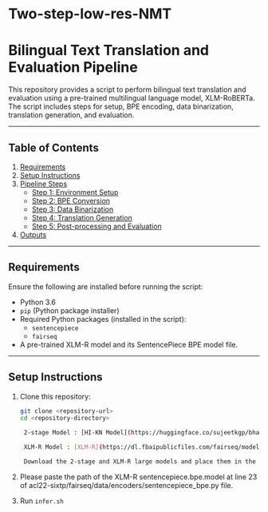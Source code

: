 # Two-step-low-res-NMT

# Bilingual Text Translation and Evaluation Pipeline

This repository provides a script to perform bilingual text translation and evaluation using a pre-trained multilingual language model, XLM-RoBERTa. The script includes steps for setup, BPE encoding, data binarization, translation generation, and evaluation.

---

## Table of Contents
1. [Requirements](#requirements)
2. [Setup Instructions](#setup-instructions)
3. [Pipeline Steps](#pipeline-steps)
    - [Step 1: Environment Setup](#step-1-environment-setup)
    - [Step 2: BPE Conversion](#step-2-bpe-conversion)
    - [Step 3: Data Binarization](#step-3-data-binarization)
    - [Step 4: Translation Generation](#step-4-translation-generation)
    - [Step 5: Post-processing and Evaluation](#step-5-post-processing-and-evaluation)
4. [Outputs](#outputs)

---

## Requirements

Ensure the following are installed before running the script:

- Python 3.6
- `pip` (Python package installer)
- Required Python packages (installed in the script):
  - `sentencepiece`
  - `fairseq`
- A pre-trained XLM-R model and its SentencePiece BPE model file.

---

## Setup Instructions

1. Clone this repository:
   ```bash
   git clone <repository-url>
   cd <repository-directory>

    2-stage Model : [HI-KN Model](https://huggingface.co/sujeetkgp/bhasini_hi-kn-model)

    XLM-R Model : [XLM-R](https://dl.fbaipublicfiles.com/fairseq/models/xlmr.large.tar.gz)

    Download the 2-stage and XLM-R large models and place them in the repo.

2. Please paste the path of the XLM-R sentencepiece.bpe.model at line 23 of acl22-sixtp/fairseq/data/encoders/sentencepiece_bpe.py file.

3. Run `infer.sh`





